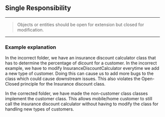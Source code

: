 ## Single Responsibility
---

>Objects or entities should be open for extension but closed for modification.

---
### Example explanation
In the incorrect folder, we have an insurance discount calculator class that has to determine the percentage of dicount for a customer. In the incorrect example, we have to modify InsuranceDiscountCalculator everytime we add a new type of customer. Doing this can cause us to add more bugs to the class which could cause downstream issues. This also violates the Open-Closed principle for the Insurance discount class. 

In the corrected folder, we have made the non-customer class classes implement the customer class. This allows mobile/home customer to still call the insurance discount calculator without having to modify the class for handling new types of customers. 